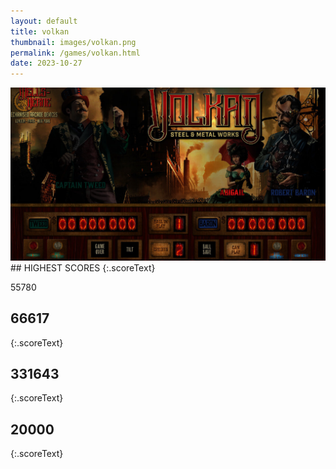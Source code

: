 ```yaml
---
layout: default
title: volkan
thumbnail: images/volkan.png
permalink: /games/volkan.html
date: 2023-10-27
---
```


<img src="../images/volkan.png" class="gameThumbnail img-fluid mx-auto align-middle">
## HIGHEST SCORES
{:.scoreText}

55780

## 66617
{:.scoreText}


## 331643
{:.scoreText}


## 20000
{:.scoreText}



